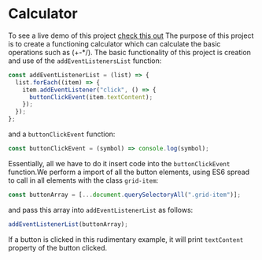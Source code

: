 # Calculator
To see a live demo of this project [check this out](https://usama-bit137.github.io/calculator/)
The purpose of this project is to create a functioning calculator which can calculate the basic operations such as (+-\*/). The basic functionality of this project is creation and use of the `addEventListenersList` function:

```js
const addEventListenerList = (list) => {
  list.forEach((item) => {
    item.addEventListener("click", () => {
      buttonClickEvent(item.textContent);
    });
  });
};
```

and a `buttonClickEvent` function:

```js
const buttonClickEvent = (symbol) => console.log(symbol);
```

Essentially, all we have to do it insert code into the `buttonClickEvent` function.We perform a import of all the button elements, using ES6 spread to call in all elements with the class `grid-item`:

```js
const buttonArray = [...document.querySelectoryAll(".grid-item")];
```

and pass this array into `addEventListenerList` as follows:

```js
addEventListenerList(buttonArray);
```

If a button is clicked in this rudimentary example, it will print `textContent` property of the button clicked.
